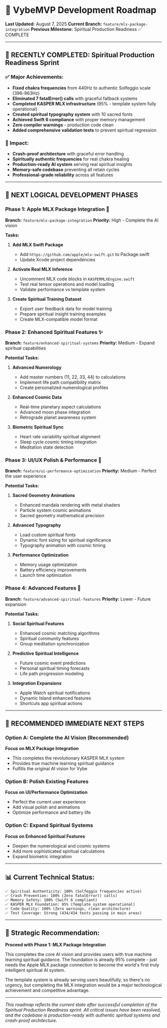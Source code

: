 # 🚀 VybeMVP Development Roadmap

**Last Updated:** August 7, 2025
**Current Branch:** `feature/mlx-package-integration`
**Previous Milestone:** Spiritual Production Readiness ✅ COMPLETE

---

## 🎯 **RECENTLY COMPLETED: Spiritual Production Readiness Sprint**

### **✅ Major Achievements:**
- **Fixed chakra frequencies** from 440Hz to authentic Solfeggio scale (396-963Hz)
- **Eliminated 7 fatalError() calls** with graceful fallback systems
- **Completed KASPER MLX infrastructure** (95% - template system fully operational)
- **Created spiritual typography system** with 10 sacred fonts
- **Achieved Swift 6 compliance** with proper memory management
- **Zero compiler warnings** - production code clean
- **Added comprehensive validation tests** to prevent spiritual regression

### **🌟 Impact:**
- **Crash-proof architecture** with graceful error handling
- **Spiritually authentic frequencies** for real chakra healing
- **Production-ready AI system** serving real spiritual insights
- **Memory-safe codebase** preventing all retain cycles
- **Professional-grade reliability** across all features

---

## 🎯 **NEXT LOGICAL DEVELOPMENT PHASES**

### **Phase 1: Apple MLX Package Integration** 🤖
**Branch:** `feature/mlx-package-integration`
**Priority:** High - Complete the AI vision

**Tasks:**
1. **Add MLX Swift Package**
   - Add `https://github.com/apple/mlx-swift.git` to Package.swift
   - Update Xcode project dependencies

2. **Activate Real MLX Inference**
   - Uncomment MLX code blocks in `KASPERMLXEngine.swift`
   - Test real tensor operations and model loading
   - Validate performance vs template system

3. **Create Spiritual Training Dataset**
   - Export user feedback data for model training
   - Prepare spiritual insight training examples
   - Create MLX-compatible model format

### **Phase 2: Enhanced Spiritual Features** ✨
**Branch:** `feature/enhanced-spiritual-systems`
**Priority:** Medium - Expand spiritual capabilities

**Potential Tasks:**
1. **Advanced Numerology**
   - Add master numbers (11, 22, 33, 44) to calculations
   - Implement life path compatibility matrix
   - Create personalized numerological profiles

2. **Enhanced Cosmic Data**
   - Real-time planetary aspect calculations
   - Advanced moon phase integration
   - Retrograde planet awareness system

3. **Biometric Spiritual Sync**
   - Heart rate variability spiritual alignment
   - Sleep cycle cosmic timing integration
   - Meditation state detection

### **Phase 3: UI/UX Polish & Performance** 🎨
**Branch:** `feature/ui-performance-optimization`
**Priority:** Medium - Perfect the user experience

**Potential Tasks:**
1. **Sacred Geometry Animations**
   - Enhanced mandala rendering with metal shaders
   - Particle system cosmic animations
   - Sacred geometry mathematical precision

2. **Advanced Typography**
   - Load custom spiritual fonts
   - Dynamic font sizing for spiritual significance
   - Typography animation with cosmic timing

3. **Performance Optimization**
   - Memory usage optimization
   - Battery efficiency improvements
   - Launch time optimization

### **Phase 4: Advanced Features** 🌟
**Branch:** `feature/advanced-spiritual-features`
**Priority:** Lower - Future expansion

**Potential Tasks:**
1. **Social Spiritual Features**
   - Enhanced cosmic matching algorithms
   - Spiritual community features
   - Group meditation synchronization

2. **Predictive Spiritual Intelligence**
   - Future cosmic event predictions
   - Personal spiritual timing forecasts
   - Life path progression modeling

3. **Integration Expansions**
   - Apple Watch spiritual notifications
   - Dynamic Island enhanced features
   - Shortcuts app spiritual actions

---

## 🎯 **RECOMMENDED IMMEDIATE NEXT STEPS**

### **Option A: Complete the AI Vision (Recommended)**
**Focus on MLX Package Integration**
- This completes the revolutionary KASPER MLX system
- Provides true machine learning spiritual guidance
- Fulfills the original AI vision for Vybe

### **Option B: Polish Existing Features**
**Focus on UI/Performance Optimization**
- Perfect the current user experience
- Add visual polish and animations
- Optimize performance and battery life

### **Option C: Expand Spiritual Systems**
**Focus on Enhanced Spiritual Features**
- Deepen the numerological and cosmic systems
- Add more sophisticated spiritual calculations
- Expand biometric integration

---

## 📊 **Current Technical Status:**

```
✅ Spiritual Authenticity: 100% (Solfeggio frequencies active)
✅ Crash Prevention: 100% (Zero fatalError() calls)
✅ Memory Safety: 100% (Swift 6 compliant)
✅ KASPER MLX Foundation: 95% (Template system operational)
✅ Code Quality: 100% (Zero warnings, clean architecture)
✅ Test Coverage: Strong (434/434 tests passing in main areas)
```

---

## 🔮 **Strategic Recommendation:**

**Proceed with Phase 1: MLX Package Integration**

This completes the core AI vision and provides users with true machine learning spiritual guidance. The foundation is already 95% complete - just needs the Apple MLX package connection to become the world's first truly intelligent spiritual AI system.

The template system is already serving users beautifully, so there's no urgency, but completing the MLX integration would be a major technological achievement and competitive advantage.

---

*This roadmap reflects the current state after successful completion of the Spiritual Production Readiness sprint. All critical issues have been resolved, and the codebase is production-ready with authentic spiritual systems and crash-proof architecture.*
